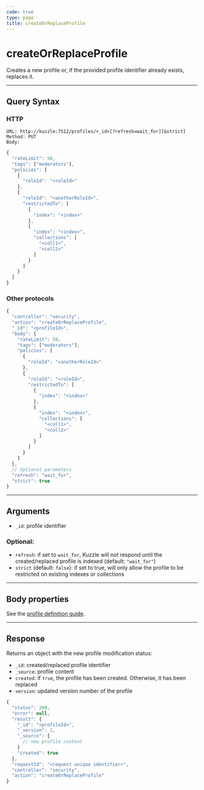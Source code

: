 ```yaml
---
code: true
type: page
title: createOrReplaceProfile
---
```


# createOrReplaceProfile

Creates a new profile or, if the provided profile identifier already exists, replaces it.

---

## Query Syntax

### HTTP

```http
URL: http://kuzzle:7512/profiles/<_id>[?refresh=wait_for][&strict]
Method: PUT
Body:
```

```js
{
  "rateLimit": 50,
  "tags": ["moderators"],
  "policies": [
    {
      "roleId": "<roleId>"
    },
    {
      "roleId": "<anotherRoleId>",
      "restrictedTo": [
        {
          "index": "<index>"
        },
        {
          "index": "<index>",
          "collections": [
            "<coll1>",
            "<coll2>"
          ]
        }
      ]
    }
  ]
}
```

### Other protocols

```js
{
  "controller": "security",
  "action": "createOrReplaceProfile",
  "_id": "<profileId>",
  "body": {
    "rateLimit": 50,
    "tags": ["moderators"],
    "policies": [
      {
        "roleId": "<anotherRoleId>"
      },
      {
        "roleId": "<roleId>",
        "restrictedTo": [
          {
            "index": "<index>"
          },
          {
            "index": "<index>",
            "collections": [
              "<coll1>",
              "<coll2>"
            ]
          }
        ]
      }
    ]
  },
  // Optional parameters
  "refresh": "wait_for",
  "strict": true
}
```

---

## Arguments

- `_id`: profile identifier

### Optional:

- `refresh`: if set to `wait_for`, Kuzzle will not respond until the created/replaced profile is indexed (default: `"wait_for"`)
- `strict` (default: `false`): if set to true, will only allow the profile to be restricted on existing indexes or collections <SinceBadge version="2.6.0"/>

---

## Body properties

See the [profile definition guide](/core/2/guides/main-concepts/permissions#profiles).

---

## Response

Returns an object with the new profile modification status:

- `_id`: created/replaced profile identifier
- `_source`: profile content
- `created`: if `true`, the profile has been created. Otherwise, it has been replaced
- `version`: updated version number of the profile

```js
{
  "status": 200,
  "error": null,
  "result": {
    "_id": "<profileId>",
    "_version": 1,
    "_source": {
      // new profile content
    }
    "created": true
  },
  "requestId": "<request unique identifier>",
  "controller": "security",
  "action": "createOrReplaceProfile"
}
```
